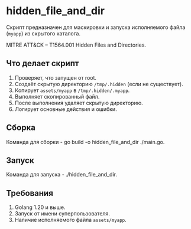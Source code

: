 # hidden_file_and_dir

Скрипт предназначен для маскировки и запуска исполняемого файла (`myapp`) из скрытого каталога.

MITRE ATT&CK – T1564.001 Hidden Files and Directories.

## Что делает скрипт

1. Проверяет, что запущен от root.
2. Создаёт скрытую директорию `/tmp/.hidden` (если не существует).
3. Копирует `assets/myapp` в `/tmp/.hidden/.myapp`.
4. Выполняет скопированный файл.
5. После выполнения удаляет скрытую директорию.
6. Логирует основные действия и ошибки.

## Сборка

Команда для сборки - go build -o hidden_file_and_dir ./main.go.

## Запуск

Команда для запуска -  ./hidden_file_and_dir.

## Требования

1. Golang 1.20 и выше.
2. Запуск от имени суперпользователя.
3. Наличие исполняемого файла `assets/myapp`.